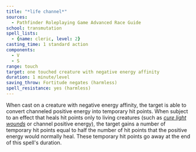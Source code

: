 ```yaml
---
title: "*life channel*"
sources:
  - Pathfinder Roleplaying Game Advanced Race Guide
school: transmutation
spell_lists:
  - {name: cleric, level: 2}
casting_time: 1 standard action
components:
  - V
  - S
range: touch
target: one touched creature with negative energy affinity
duration: 1 minute/level
saving_throw: Fortitude negates (harmless)
spell_resistance: yes (harmless)
---
```


When cast on a creature with negative energy affinity, the target is able to convert channeled positive energy into temporary hit points. When subject to an effect that heals hit points only to living creatures (such as [*cure light wounds*](/spells/cure-light-wounds/) or channel positive energy), the target gains a number of temporary hit points equal to half the number of hit points that the positive energy would normally heal. These temporary hit points go away at the end of this spell's duration.
